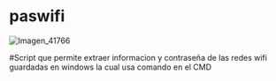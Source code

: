 # paswifi

![Imagen_41766](https://user-images.githubusercontent.com/102563535/178401692-5f9b6942-27fe-496c-9859-0d454dc1406b.png)

#Script que permite extraer informacion y contraseña de las redes wifi guardadas en windows la cual usa comando en el CMD
